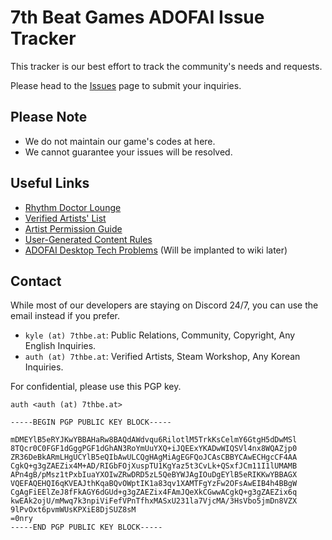 # 7th Beat Games ADOFAI Issue Tracker

This tracker is our best effort to track the community's needs and requests.

Please head to the [Issues](https://github.com/7thbeat/adofai/issues) page to submit your inquiries.

## Please Note

* We do not maintain our game's codes at here.
* We cannot guarantee your issues will be resolved.

## Useful Links

* [Rhythm Doctor Lounge](https://discord.com/invite/rhythmdr)
* [Verified Artists' List](https://7thbe.at/verified-artists/adofai)
* [Artist Permission Guide](https://7bg.notion.site/278aa02ea60c41549641e75c0b69ba34)
* [User-Generated Content Rules](https://7bg.notion.site/73c8224a3876404799203faf7b1a818f)
* [ADOFAI Desktop Tech Problems](https://docs.google.com/document/d/1ibs3zI6jMA91EQ-PmJU68hP8Jhs1wtDeJNWu6kdcz_4/) (Will be implanted to wiki later)

## Contact

While most of our developers are staying on Discord 24/7, you can use the email instead if you prefer.

* `kyle (at) 7thbe.at`: Public Relations, Community, Copyright, Any English Inquiries.
* `auth (at) 7thbe.at`: Verified Artists, Steam Workshop, Any Korean Inquiries.

For confidential, please use this PGP key.
```
auth <auth (at) 7thbe.at>

-----BEGIN PGP PUBLIC KEY BLOCK-----

mDMEYlB5eRYJKwYBBAHaRw8BAQdAWdvqu6RilotlM5TrkKsCelmY6GtgH5dDwMSl
8TQcr0C0FGF1dGggPGF1dGhAN3RoYmUuYXQ+iJQEExYKADwWIQSVl4nx8WQAZjp0
ZR36DeBkARmLHgUCYlB5eQIbAwULCQgHAgMiAgEGFQoJCAsCBBYCAwECHgcCF4AA
CgkQ+g3gZAEZix4M+AD/RIGbFOjXuspTU1KgYaz5t3CvLk+QSxfJCm11I1lUMAMB
APn4gB/pMsz1tPxbIuaYXOIwZRwDRD5zL5QeBYWJAgIOuDgEYlB5eRIKKwYBBAGX
VQEFAQEHQI6qKVEAJthKqaBQvOWptIK1a83qv1XAMTFgYzFw2OFsAwEIB4h4BBgW
CgAgFiEElZeJ8fFkAGY6dGUd+g3gZAEZix4FAmJQeXkCGwwACgkQ+g3gZAEZix6q
kwEAk2ojU/mMwq7k3npiViFefVPnTfhxMASxU231la7VjcMA/3HsVbo5jmDn8VZX
9lPvOxt6pvmWUsKPXiE8DjSUZ8sM
=0nry
-----END PGP PUBLIC KEY BLOCK-----
```

